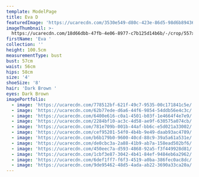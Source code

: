```yaml
---
template: ModelPage
title: Eva D
featuredImage: 'https://ucarecdn.com/3530e549-d80c-423e-86d5-98d6b894365f/'
imageThumbnail: >-
  https://ucarecdn.com/18d66dbb-47fb-4e06-8977-c7b125d14b6b/-/crop/557x679/889,111/-/preview/
firstName: 'Eva '
collection: ''
height: 100.5cm
measurementType: bust
bust: 57cm
waist: 56cm
hips: 58cm
size: '4'
shoeSize: '8'
hair: 'Dark Brown '
eyes: Dark Brown
imagePortfolio:
  - image: 'https://ucarecdn.com/778512bf-621f-49c7-9535-00c171841c5e/'
  - image: 'https://ucarecdn.com/62b77ede-d6a6-44f6-9854-54ddb56e4c3c/'
  - image: 'https://ucarecdn.com/6400e616-c0a1-4501-b03f-1e4664f4e7e9/'
  - image: 'https://ucarecdn.com/2284bf10-ac3c-4d58-ae9f-630575a074cb/'
  - image: 'https://ucarecdn.com/781e709b-001b-44af-bb6c-e5d021a33002/'
  - image: 'https://ucarecdn.com/cef95201-54f0-4b4b-9e49-daab93ac4789/'
  - image: 'https://ucarecdn.com/b6b179b0-9600-40cd-88c9-39a5a61a531e/'
  - image: 'https://ucarecdn.com/de0cbc3a-2a88-41b9-ab7a-158ead502bf6/'
  - image: 'https://ucarecdn.com/450eec7a-d593-4868-92a5-f3f449928d81/'
  - image: 'https://ucarecdn.com/1cbf3e87-3042-4b41-84ef-9484eb6a2962/'
  - image: 'https://ucarecdn.com/6def1ff7-f6f3-4519-a0ba-386fec0ac8dc/'
  - image: 'https://ucarecdn.com/9de95462-48d5-4ada-ab22-3690a33ca20a/'
---
```


